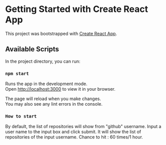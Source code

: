 # Getting Started with Create React App

This project was bootstrapped with [Create React App](https://github.com/facebook/create-react-app).

## Available Scripts

In the project directory, you can run:

### `npm start`

Runs the app in the development mode.\
Open [http://localhost:3000](http://localhost:3000) to view it in your browser.

The page will reload when you make changes.\
You may also see any lint errors in the console.

### `How to start`

By default, the list of repositories will show from "github" username. Input a user name to the input box and click submit. It will show the list of repositories of the input username. Chance to hit : 60 times/1 hour.
